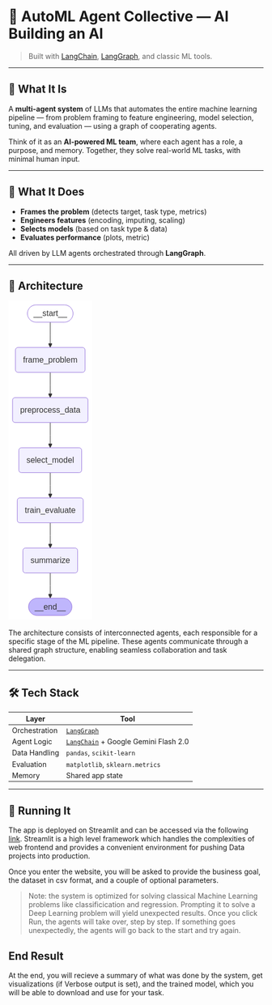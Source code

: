# 🤖 AutoML Agent Collective — AI Building an AI

> Built with [LangChain](https://www.langchain.com/), [LangGraph](https://www.langgraph.dev/), and classic ML tools.

---

## 🧠 What It Is

A **multi-agent system** of LLMs that automates the entire machine learning pipeline — from problem framing to feature engineering, model selection, tuning, and evaluation — using a graph of cooperating agents.

Think of it as an **AI-powered ML team**, where each agent has a role, a purpose, and memory. Together, they solve real-world ML tasks, with minimal human input.

---

## 🎯 What It Does

- **Frames the problem** (detects target, task type, metrics)
- **Engineers features** (encoding, imputing, scaling)
- **Selects models** (based on task type & data)
- **Evaluates performance** (plots, metric)

All driven by LLM agents orchestrated through **LangGraph**.

---

## 🧱 Architecture

![System Architecture](assets/graph.png)

The architecture consists of interconnected agents, each responsible for a specific stage of the ML pipeline. These agents communicate through a shared graph structure, enabling seamless collaboration and task delegation.

---

## 🛠️ Tech Stack

| Layer         | Tool                             |
|---------------|----------------------------------|
| Orchestration | [`LangGraph`](https://www.langgraph.dev/)      |
| Agent Logic   | [`LangChain`](https://www.langchain.com/) + Google Gemini Flash 2.0 |
| Data Handling | `pandas`, `scikit-learn`         |
| Evaluation    | `matplotlib`, `sklearn.metrics`  |
| Memory        | Shared app state |

---

## 🚀 Running It

The app is deployed on Streamlit and can be accessed via the following [link](https://aregspz-automl-agent-collective-main-naqz5l.streamlit.app/). Streamlit is a high level framework which handles the complexities of web frontend and provides a convenient environment for pushing Data projects into production.

Once you enter the website, you will be asked to provide the business goal, the dataset in csv format, and a couple of optional parameters.
> Note: the system is optimized for solving classical Machine Learning problems like classificication and regression. Prompting it to solve a Deep Learning problem will yield unexpected results. 
Once you click Run, the agents will take over, step by step. If something goes unexpectedly, the agents will go back to the start and try again.


## End Result

At the end, you will recieve a summary of what was done by the system, get visualizations (if Verbose output is set), and the trained model, which you will be able to download and use for your task.